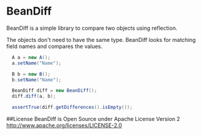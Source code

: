 # BeanDiff
BeanDiff is a simple library to compare two objects using reflection. 

The objects don't need to have the same type. BeanDiff looks for matching field names and compares the values.

```java
  A a = new A();
  a.setName("Name");

  B b = new B();
  b.setName("Name");

  BeanDiff diff = new BeanDiff();
  diff.diff(a, b);

  assertTrue(diff.getDifferences().isEmpty());
```

##License
BeanDiff is Open Source under Apache License Version 2
http://www.apache.org/licenses/LICENSE-2.0
